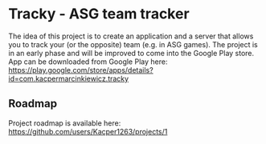# Tracky - ASG team tracker

The idea of this project is to create an application and a server that allows you to track your (or the opposite) team (e.g. in ASG games). The project is in an early phase and will be improved to come into the Google Play store. App can be downloaded from Google Play here: https://play.google.com/store/apps/details?id=com.kacpermarcinkiewicz.tracky

## Roadmap
Project roadmap is available here: https://github.com/users/Kacper1263/projects/1

